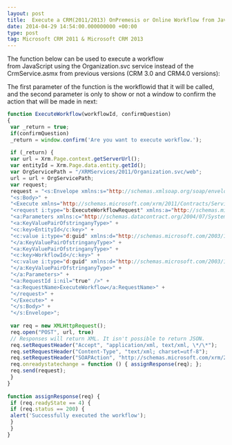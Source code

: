 ```yaml
---
layout: post
title:  Execute a CRM(2011/2013) OnPremesis or Online Workflow from Javascript
date: 2014-04-29 14:54:00.000000000 +00:00
type: post
tag: Microsoft CRM 2011 & Microsoft CRM 2013
---
```

  
The function below can be used to execute a workflow from JavaScript using the Organization.svc service instead of the CrmService.asmx from previous versions (CRM 3.0 and CRM4.0 versions):  
  
The first parameter of the function is the workflowid that it will be called, and the second parameter is only to show or not a window to confirm the action that will be made in next:  

```js
function ExecuteWorkflow(workflowId, confirmQuestion)  
{  
 var _return = true;  
 if(confirmQuestion)  
 _return = window.confirm('Are you want to execute workflow.');  
  
 if (_return) {  
 var url = Xrm.Page.context.getServerUrl();  
 var entityId = Xrm.Page.data.entity.getId();  
 var OrgServicePath = "/XRMServices/2011/Organization.svc/web";  
 url = url + OrgServicePath;  
 var request;  
 request = "<s:Envelope xmlns:s="http://schemas.xmlsoap.org/soap/envelope/">" +  
 "<s:Body>" +  
 "<Execute xmlns="http://schemas.microsoft.com/xrm/2011/Contracts/Services" xmlns:i="http://www.w3.org/2001/XMLSchema-instance">" +  
 "<request i:type="b:ExecuteWorkflowRequest" xmlns:a="http://schemas.microsoft.com/xrm/2011/Contracts" xmlns:b="http://schemas.microsoft.com/crm/2011/Contracts">" +  
 "<a:Parameters xmlns:c="http://schemas.datacontract.org/2004/07/System.Collections.Generic">" +  
 "<a:KeyValuePairOfstringanyType>" +  
 "<c:key>EntityId</c:key>" +  
 "<c:value i:type="d:guid" xmlns:d="http://schemas.microsoft.com/2003/10/Serialization/">" + entityId + "</c:value>" +  
 "</a:KeyValuePairOfstringanyType>" +  
 "<a:KeyValuePairOfstringanyType>" +  
 "<c:key>WorkflowId</c:key>" +  
 "<c:value i:type="d:guid" xmlns:d="http://schemas.microsoft.com/2003/10/Serialization/">" + workflowId + "</c:value>" +  
 "</a:KeyValuePairOfstringanyType>" +  
 "</a:Parameters>" +  
 "<a:RequestId i:nil="true" />" +  
 "<a:RequestName>ExecuteWorkflow</a:RequestName>" +  
 "</request>" +  
 "</Execute>" +  
 "</s:Body>" +  
 "</s:Envelope>";  
  
 var req = new XMLHttpRequest();  
 req.open("POST", url, true)  
 // Responses will return XML. It isn't possible to return JSON.  
 req.setRequestHeader("Accept", "application/xml, text/xml, \*/\*");  
 req.setRequestHeader("Content-Type", "text/xml; charset=utf-8");  
 req.setRequestHeader("SOAPAction", "http://schemas.microsoft.com/xrm/2011/Contracts/Services/IOrganizationService/Execute");  
 req.onreadystatechange = function () { assignResponse(req); };  
 req.send(request);  
 }  
}  
  
function assignResponse(req) {  
 if (req.readyState == 4) {  
 if (req.status == 200) {  
 alert('Successfully executed the workflow');  
 }  
 }  
}
```
